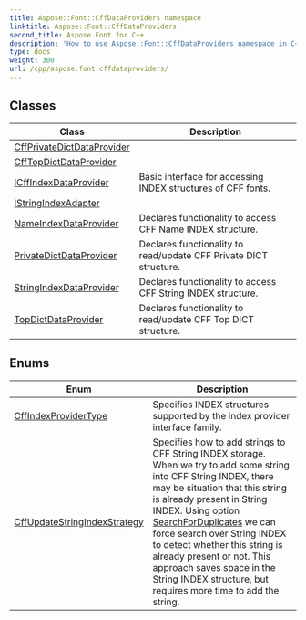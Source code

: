 ```yaml
---
title: Aspose::Font::CffDataProviders namespace
linktitle: Aspose::Font::CffDataProviders
second_title: Aspose.Font for C++
description: 'How to use Aspose::Font::CffDataProviders namespace in C++.'
type: docs
weight: 300
url: /cpp/aspose.font.cffdataproviders/
---
```




## Classes

| Class | Description |
| --- | --- |
| [CffPrivateDictDataProvider](./cffprivatedictdataprovider/) |  |
| [CffTopDictDataProvider](./cfftopdictdataprovider/) |  |
| [ICffIndexDataProvider](./icffindexdataprovider/) | Basic interface for accessing INDEX structures of CFF fonts. |
| [IStringIndexAdapter](./istringindexadapter/) |  |
| [NameIndexDataProvider](./nameindexdataprovider/) | Declares functionality to access CFF Name INDEX structure. |
| [PrivateDictDataProvider](./privatedictdataprovider/) | Declares functionality to read/update CFF Private DICT structure. |
| [StringIndexDataProvider](./stringindexdataprovider/) | Declares functionality to access CFF String INDEX structure. |
| [TopDictDataProvider](./topdictdataprovider/) | Declares functionality to read/update CFF Top DICT structure. |
## Enums

| Enum | Description |
| --- | --- |
| [CffIndexProviderType](./cffindexprovidertype/) | Specifies INDEX structures supported by the index provider interface family. |
| [CffUpdateStringIndexStrategy](./cffupdatestringindexstrategy/) | Specifies how to add strings to CFF String INDEX storage. When we try to add some string into CFF String INDEX, there may be situation that this string is already present in String INDEX. Using option [SearchForDuplicates](./cffupdatestringindexstrategy/) we can force search over String INDEX to detect whether this string is already present or not. This approach saves space in the String INDEX structure, but requires more time to add the string. |
